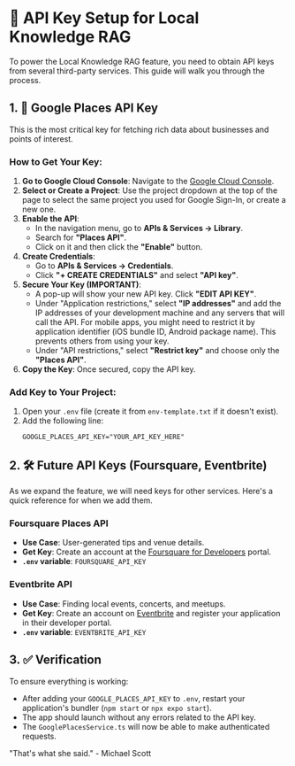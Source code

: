 # 🚀 API Key Setup for Local Knowledge RAG

To power the Local Knowledge RAG feature, you need to obtain API keys from several third-party services. This guide will walk you through the process.

## 1. 🎯 Google Places API Key

This is the most critical key for fetching rich data about businesses and points of interest.

### How to Get Your Key:

1.  **Go to Google Cloud Console**: Navigate to the [Google Cloud Console](https://console.cloud.google.com/).
2.  **Select or Create a Project**: Use the project dropdown at the top of the page to select the same project you used for Google Sign-In, or create a new one.
3.  **Enable the API**:
    *   In the navigation menu, go to **APIs & Services -> Library**.
    *   Search for **"Places API"**.
    *   Click on it and then click the **"Enable"** button.
4.  **Create Credentials**:
    *   Go to **APIs & Services -> Credentials**.
    *   Click **"+ CREATE CREDENTIALS"** and select **"API key"**.
5.  **Secure Your Key (IMPORTANT)**:
    *   A pop-up will show your new API key. Click **"EDIT API KEY"**.
    *   Under "Application restrictions," select **"IP addresses"** and add the IP addresses of your development machine and any servers that will call the API. For mobile apps, you might need to restrict it by application identifier (iOS bundle ID, Android package name). This prevents others from using your key.
    *   Under "API restrictions," select **"Restrict key"** and choose only the **"Places API"**.
6.  **Copy the Key**: Once secured, copy the API key.

### Add Key to Your Project:

1.  Open your `.env` file (create it from `env-template.txt` if it doesn't exist).
2.  Add the following line:
    ```
    GOOGLE_PLACES_API_KEY="YOUR_API_KEY_HERE"
    ```

## 2. 🛠️ Future API Keys (Foursquare, Eventbrite)

As we expand the feature, we will need keys for other services. Here's a quick reference for when we add them.

### Foursquare Places API

-   **Use Case**: User-generated tips and venue details.
-   **Get Key**: Create an account at the [Foursquare for Developers](https://location.foursquare.com/developer/) portal.
-   **`.env` variable**: `FOURSQUARE_API_KEY`

### Eventbrite API

-   **Use Case**: Finding local events, concerts, and meetups.
-   **Get Key**: Create an account on [Eventbrite](https://www.eventbrite.com/) and register your application in their developer portal.
-   **`.env` variable**: `EVENTBRITE_API_KEY`

## 3. ✅ Verification

To ensure everything is working:
-   After adding your `GOOGLE_PLACES_API_KEY` to `.env`, restart your application's bundler (`npm start` or `npx expo start`).
-   The app should launch without any errors related to the API key.
-   The `GooglePlacesService.ts` will now be able to make authenticated requests.

"That's what she said." - Michael Scott 